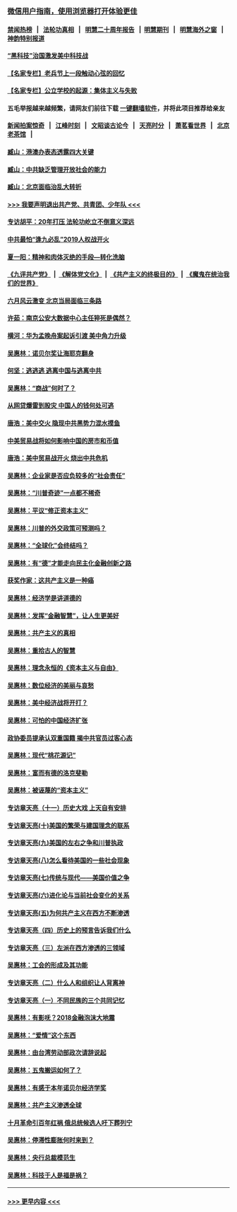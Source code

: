 ### [微信用户指南，使用浏览器打开体验更佳](https://github.com/gfw-breaker/banned-news1/blob/master/indexes/wechat-guide.md?t=0)
#### [禁闻热榜](热点新闻.md?t=0)  &nbsp;&nbsp;|&nbsp;&nbsp; [法轮功真相](https://github.com/gfw-breaker/truth/blob/master/README.md?t=0) &nbsp;&nbsp;|&nbsp;&nbsp; [明慧二十周年报告](https://github.com/gfw-breaker/mh-reports/blob/master/README.md?t=0) &nbsp;&nbsp;|&nbsp;&nbsp;[明慧期刊](https://github.com/gfw-breaker/mh-qikan) &nbsp;&nbsp;|&nbsp;&nbsp; [明慧海外之窗](https://github.com/gfw-breaker/mh-news/blob/master/README.md?t=0) &nbsp;&nbsp;|&nbsp;&nbsp; [神韵特别报道](https://github.com/gfw-breaker/mh-news/blob/master/shenyun.md?t=0)
#### [“黑科技”治国激发美中科技战](../pages/nsc423/n11638056.md?t=02050401) 
#### [【名家专栏】老兵节上一段触动心弦的回忆](../pages/nsc423/n11646016.md?t=02050401) 
#### [【名家专栏】公立学校的起源：集体主义与失败](../pages/nsc423/n11601833.md?t=02050401) 
#### 五毛举报越来越频繁，请网友们前往下载 [一键翻墙软件](https://github.com/gfw-breaker/ssr-accounts)，并将此项目推荐给亲友
#### [新闻拍案惊奇](https://github.com/gfw-breaker/banned-news1/blob/master/pages/link4.md) &nbsp;&nbsp;|&nbsp;&nbsp; [江峰时刻](https://github.com/gfw-breaker/banned-news1/blob/master/pages/link4.md) &nbsp;&nbsp;|&nbsp;&nbsp; [文昭谈古论今](https://github.com/gfw-breaker/banned-news1/blob/master/pages/link4.md) &nbsp;&nbsp;|&nbsp;&nbsp; [天亮时分](https://github.com/gfw-breaker/banned-news1/blob/master/pages/link4.md) &nbsp;&nbsp;|&nbsp;&nbsp; [萧茗看世界](https://github.com/gfw-breaker/banned-news1/blob/master/pages/link4.md) &nbsp;&nbsp;|&nbsp;&nbsp; [北京老茶馆](https://github.com/gfw-breaker/banned-news1/blob/master/pages/link4.md) &nbsp;&nbsp;|&nbsp;&nbsp; 
#### [臧山：港澳办表态透露四大关键](../pages/nsc423/n11421628.md?t=02050401) 
#### [臧山：中共缺乏管理开放社会的能力](../pages/nsc423/n11407457.md?t=02050401) 
#### [臧山：北京面临治乱大转折](../pages/nsc423/n11406895.md?t=02050401) 
#### [>>> 我要声明退出共产党、共青团、少年队 <<<](https://github.com/begood0513/goodnews/blob/master/quit/letter.md) 
#### [专访胡平：20年打压 法轮功屹立不倒意义深远](../pages/nsc423/n11398800.md?t=02050401) 
#### [中共最怕“逢九必乱”2019人权战开火](../pages/nsc423/n11385248.md?t=02050401) 
#### [夏一阳：精神和肉体灭绝的手段—转化洗脑](../pages/nsc423/n11368250.md?t=02050401) 
#### [《九评共产党》](https://github.com/begood0513/9ping.md/blob/master/README.md) &nbsp;|&nbsp; [《解体党文化》](../../../../jtdwh.md/blob/master/README.md)  &nbsp;|&nbsp; [《共产主义的终极目的》](../../../../gczydzjmd.md/blob/master/README.md) &nbsp;|&nbsp; [《魔鬼在统治我们的世界》](../../../../mgztzwmdsj.md/blob/master/README.md) 
#### [六月风云激变 北京当局面临三条路](../pages/nsc423/n11313668.md?t=02050401) 
#### [许茹：南京公安大数据中心主任猝死是偶然？](../pages/nsc423/n11064744.md?t=02050401) 
#### [横河：华为孟晚舟案起诉引渡 美中角力升级](../pages/nsc423/n11027230.md?t=02050401) 
#### [吴惠林：诺贝尔奖让海耶克翻身](../pages/nsc423/n10890049.md?t=02050401) 
#### [何坚：逃逃逃 逃离中国与逃离中共](../pages/nsc423/n10592891.md?t=02050401) 
#### [吴惠林：“商战”何时了？](../pages/nsc423/n10573558.md?t=02050401) 
#### [从网贷爆雷到股灾 中国人的钱何处可逃](../pages/nsc423/n10572800.md?t=02050401) 
#### [唐浩：美中交火 隐现中共黑势力混水摸鱼](../pages/nsc423/n10544040.md?t=02050401) 
#### [中美贸易战将如何影响中国的房市和币值](../pages/nsc423/n10543697.md?t=02050401) 
#### [唐浩：美中贸易战开火 烧出中共危机](../pages/nsc423/n10540126.md?t=02050401) 
#### [吴惠林：企业家是否应负较多的“社会责任”](../pages/nsc423/n10535022.md?t=02050401) 
#### [吴惠林：“川普奇迹”一点都不稀奇](../pages/nsc423/n10512808.md?t=02050401) 
#### [吴惠林：平议“修正资本主义”](../pages/nsc423/n10495724.md?t=02050401) 
#### [吴惠林：川普的外交政策可预测吗？](../pages/nsc423/n10462387.md?t=02050401) 
#### [吴惠林：“全球化”会终结吗？](../pages/nsc423/n10452838.md?t=02050401) 
#### [吴惠林：有“德”才能走向民主化金融创新之路](../pages/nsc423/n10432292.md?t=02050401) 
#### [获奖作家：这共产主义是一种癌](../pages/nsc423/n10431541.md?t=02050401) 
#### [吴惠林：经济学是讲道德的](../pages/nsc423/n10398014.md?t=02050401) 
#### [吴惠林：发挥“金融智慧”，让人生更美好](../pages/nsc423/n10375019.md?t=02050401) 
#### [吴惠林：共产主义的真相](../pages/nsc423/n10351394.md?t=02050401) 
#### [吴惠林：重拾古人的智慧](../pages/nsc423/n10337691.md?t=02050401) 
#### [吴惠林：理念永恒的《资本主义与自由》](../pages/nsc423/n10316274.md?t=02050401) 
#### [吴惠林：数位经济的美丽与哀愁](../pages/nsc423/n10292946.md?t=02050401) 
#### [吴惠林：美中经济战将开打？](../pages/nsc423/n10258825.md?t=02050401) 
#### [吴惠林：可怕的中国经济扩张](../pages/nsc423/n10219147.md?t=02050401) 
#### [政协委员提承认双重国籍 揭中共官员过客心态](../pages/nsc423/n10208809.md?t=02050401) 
#### [吴惠林：现代“桃花源记”](../pages/nsc423/n10185234.md?t=02050401) 
#### [吴惠林：富而有德的洛克斐勒](../pages/nsc423/n10142264.md?t=02050401) 
#### [吴惠林：被诬蔑的“资本主义”](../pages/nsc423/n10124816.md?t=02050401) 
#### [专访章天亮（十一）历史大戏 上天自有安排](../pages/nsc423/n10094905.md?t=02050401) 
#### [专访章天亮(十)美国的繁荣与建国理念的联系](../pages/nsc423/n10094899.md?t=02050401) 
#### [专访章天亮(九)美国的左右之争和川普执政](../pages/nsc423/n10094889.md?t=02050401) 
#### [专访章天亮(八)怎么看待美国的一些社会现象](../pages/nsc423/n10094857.md?t=02050401) 
#### [专访章天亮(七)传统与现代——美国价值之争](../pages/nsc423/n10093140.md?t=02050401) 
#### [专访章天亮(六)进化论与当前社会变化的关系](../pages/nsc423/n10092036.md?t=02050401) 
#### [专访章天亮(五)为何共产主义在西方不断渗透](../pages/nsc423/n10083620.md?t=02050401) 
#### [专访章天亮（四）历史上的预言告诉我们什么](../pages/nsc423/n10083606.md?t=02050401) 
#### [专访章天亮（三）左派在西方渗透的三领域](../pages/nsc423/n10081115.md?t=02050401) 
#### [吴惠林：工会的形成及其功能](../pages/nsc423/n10080633.md?t=02050401) 
#### [专访章天亮（二）什么人和组织让人背离神](../pages/nsc423/n10076637.md?t=02050401) 
#### [专访章天亮（一）不同民族的三个共同记忆](../pages/nsc423/n10074188.md?t=02050401) 
#### [吴惠林：有影呒？2018金融泡沫大地震](../pages/nsc423/n10040534.md?t=02050401) 
#### [吴惠林：“爱情”这个东西](../pages/nsc423/n10019423.md?t=02050401) 
#### [吴惠林：由台湾劳动部政次请辞说起](../pages/nsc423/n9979679.md?t=02050401) 
#### [吴惠林：五鬼搬运如何了？](../pages/nsc423/n9925338.md?t=02050401) 
#### [吴惠林：有感于本年诺贝尔经济学奖](../pages/nsc423/n9871883.md?t=02050401) 
#### [吴惠林：共产主义渗透全球](../pages/nsc423/n9812748.md?t=02050401) 
#### [十月革命引百年红祸 俄总统候选人吁下葬列宁](../pages/nsc423/n9810182.md?t=02050401) 
#### [吴惠林：停滞性膨胀何时来到？](../pages/nsc423/n9764136.md?t=02050401) 
#### [吴惠林：央行总裁模范生](../pages/nsc423/n9728134.md?t=02050401) 
#### [吴惠林：科技于人是福是祸？](../pages/nsc423/n9672982.md?t=02050401) 

----
#### [ >>> 更早内容 <<< ](../indexes/nsc423-earlier.md)

